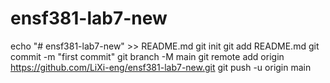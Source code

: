 # ensf381-lab7-new
echo "# ensf381-lab7-new" >> README.md
git init
git add README.md
git commit -m "first commit"
git branch -M main
git remote add origin https://github.com/LiXi-eng/ensf381-lab7-new.git
git push -u origin main
